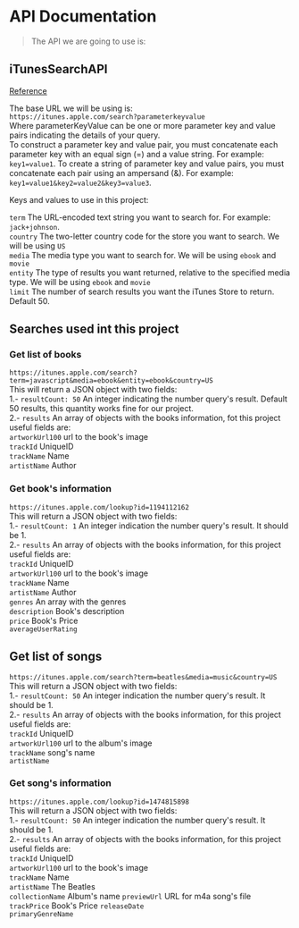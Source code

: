 # API Documentation
> The API we are going to use is:  
## iTunesSearchAPI
[Reference](https://developer.apple.com/library/archive/documentation/AudioVideo/Conceptual/iTuneSearchAPI/index.html)

The base URL we will  be using is:  
`https://itunes.apple.com/search?parameterkeyvalue`  
Where parameterKeyValue can be one or more parameter key and value pairs indicating the details of your query.  
To construct a parameter key and value pair, you must concatenate each parameter key with an equal sign (=) and a value string. For example: `key1=value1`. To create a string of parameter key and value pairs, you must concatenate each pair using an ampersand (&). For example: `key1=value1&key2=value2&key3=value3`.   

Keys and values to use in this project:  

`term`  The URL-encoded text string you want to search for. For example: `jack+johnson`.  
`country` The two-letter country code for the store you want to search. We will be using `US`   
`media` The media type you want to search for. We will be using `ebook` and `movie`   
`entity`  The type of results you want returned, relative to the specified media type. We will be using `ebook` and `movie`  
`limit` The number of search results you want the iTunes Store to return. Default 50.

## Searches used int this project   

### Get list of books
`https://itunes.apple.com/search?term=javascript&media=ebook&entity=ebook&country=US`  
This will return a JSON object with two fields:  
1.- `resultCount: 50` An integer indicating the number query's result. Default 50 results, this quantity works fine for our project.  
2.- `results` An array of objects with the books information, fot this project useful fields are:  
`artworkUrl100` url to the book's image  
`trackId` UniqueID   
`trackName` Name   
`artistName` Author  

### Get book's information
`https://itunes.apple.com/lookup?id=1194112162`   
This will return a JSON object with two fields:   
1.- `resultCount: 1` An integer indication the number query's result. It should be 1.  
2.- `results` An array of objects with the books information, for this project useful fields are:  
`trackId` UniqueID   
`artworkUrl100` url to the book's image  
`trackName` Name   
`artistName` Author  
`genres`  An array with the genres   
`description` Book's description   
`price` Book's Price  
`averageUserRating` 



## Get list of songs  
`https://itunes.apple.com/search?term=beatles&media=music&country=US`   
This will return a JSON object with two fields:   
1.- `resultCount: 50` An integer indication the number query's result. It should be 1.  
2.- `results` An array of objects with the books information, for this project useful fields are:  
`trackId` UniqueID   
`artworkUrl100` url to the album's image  
`trackName`  song's name  
`artistName`   

### Get song's information
`https://itunes.apple.com/lookup?id=1474815898`   
This will return a JSON object with two fields:   
1.- `resultCount: 50` An integer indication the number query's result. It should be 1.  
2.- `results` An array of objects with the books information, for this project useful fields are:  
`trackId` UniqueID   
`artworkUrl100` url to the book's image  
`trackName` Name   
`artistName` The Beatles  
`collectionName`  Album's name
`previewUrl`  URL for m4a song's file
`trackPrice` Book's Price 
`releaseDate`  
`primaryGenreName`

